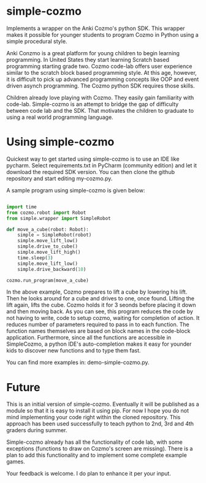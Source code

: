 # simple-cozmo

Implements a wrapper on the Anki Cozmo's python SDK. This wrapper makes it possible for younger students to program Cozmo in Python using a simple procedural style.

Anki Conzmo is a great platform for young children to begin learning programming. In United States they start learning Scratch based programming starting grade two. Cozmo code-lab offers user experience similar to the scratch block based programming style. At this age, however, it is difficult to pick up advanced programming concepts like OOP and event driven asynch programming. The Cozmo python SDK requires those skills.

Children already love playing with Cozmo. They easily gain familiarity with code-lab. Simple-cozmo is an attempt to bridge the gap of difficulty between code lab and the SDK. That motivates the children to graduate to using a real world programming language. 

# Using simple-cozmo

Quickest way to get started using simple-cozmo is to use an IDE like pycharm. Select requirements.txt in PyCharm (community edition) and let it download the required SDK version. You can then clone the github repository and start editing my-cozmo.py. 

A sample program using simple-cozmo is given below:

```python

import time
from cozmo.robot import Robot
from simple.wrapper import SimpleRobot

def move_a_cube(robot: Robot):
    simple = SimpleRobot(robot)
    simple.move_lift_low()
    simple.drive_to_cube()
    simple.move_lift_high()
    time.sleep(3)
    simple.move_lift_low()
    simple.drive_backward(10)

cozmo.run_program(move_a_cube)
```

In the above example, Cozmo prepares to lift a cube by lowering his lift. Then he looks around for a cube and drives to one, once found. Lifting the lift again, lifts the cube. Cozmo holds it for 3 seonds before placing it down and then moving back. As you can see, this program reduces the code by not having to write, code to setup cozmo, waiting for completion of action. It reduces number of parameters required to pass in to each function. The function names themselves are based on block names in the code-block application. Furthermore, since all the functions are accessible in SimpleCozmo, a python IDE's auto-completion makes it easy for younder kids to discover new functions and to type them fast.

You can find more examples in: demo-simple-cozmo.py. 

# Future

This is an initial version of simple-cozmo. Eventually it will be published as a module so that it is easy to install it using pip. For now I hope you do not mind implementing your code right within the cloned repository. This approach has been used successfully to teach python to 2nd, 3rd and 4th graders during summer.

Simple-cozmo already has all the functionality of code lab, with some exceptions (functions to draw on Cozmo's screen are missing). There is a plan to add this functionality and to implement some complete example games. 

Your feedback is welcome.  I do plan to enhance it per your input.
